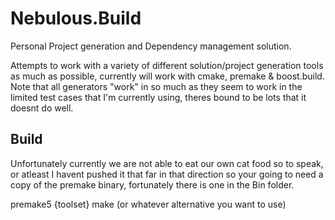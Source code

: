 # Nebulous.Build #

Personal Project generation and Dependency management solution.  

Attempts to work with a variety of different solution/project generation tools as much as possible, currently will work with cmake, premake & boost.build.  Note that all generators "work" in so much as they seem to work in the limited test cases that I'm currently using, theres bound to be lots that it doesnt do well.

## Build ##

Unfortunately currently we are not able to eat our own cat food so to speak, or atleast I havent pushed it that far in that direction so your going to need a copy of the premake binary, fortunately there is one in the Bin folder.

premake5 {toolset}
make (or whatever alternative you want to use)



